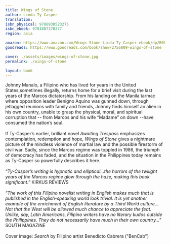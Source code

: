 ```yaml
---
title: Wings of Stone 
author: Linda Ty-Casper
translation: 
isbn_physical: 9780930523275 
isbn_ebook: 9781887378277
region: asia

amazon: https://www.amazon.com/Wings-Stone-Linda-Ty-Casper-ebook/dp/B085VVZ4KL 
goodreads: https://www.goodreads.com/book/show/2756809-wings-of-stone

cover: ./assets/images/wings-of-stone.jpg
permalink: ./wings-of-stone

layout: book
---
```


Johnny Manalo, a Filipino who has lived for years in the United States,sometimes illegally, returns home for a brief visit during the last years of the Marcos dictatorship.
From his landing on the Manila tarmac where opposition leader Benigno Aquino was gunned down, through jetlagged reunions with family and friends, Johnny finds himself an alien in his own country, unable to grasp the physical, moral, and spiritual corruption that -- from Marcos and his wife “Madame” on down --have consumed the nation’s soul.
<br><br>
If Ty-Casper’s earlier, brilliant novel *Awaiting Trespass* emphasizes contemplation, redemption and hope, *Wings of Stone* gives a nightmare picture of the mindless violence of martial law and the possible firestorm of civil war. Sadly, since the Marcos regime was toppled in 1986, the triumph of democracy has faded, and the situation in the Philippines
today remains as Ty-Casper so powerfully describes it here.
<br><br>
*“Ty-Casper’s writing is hypnotic and elliptical...the horrors of the twilight years of the Marcos regime glow through the haze, making this book significant.”* KIRKUS REVIEWS
<br><br>
*“The work of this Filipino novelist writing in English makes much that is published in the English-speaking world look trivial. It is yet another example of the enrichment of English literature by a Third World culture… Not that the West will be allowed much chance to appreciate the feat. Unlike, say, Latin Americans, Filipino writers have no literary kudos outside the Philippines. They do not necessarily have much in their own country…"* SOUTH MAGAZINE
<br><br>
Cover image: *Search* by Filipino artist Benedicto Cabrera ("BenCab")
